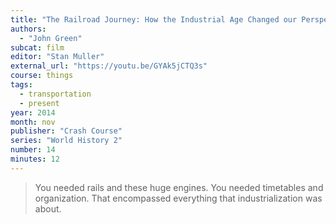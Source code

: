 ```yaml
---
title: "The Railroad Journey: How the Industrial Age Changed our Perspective"
authors:
  - "John Green"
subcat: film
editor: "Stan Muller"
external_url: "https://youtu.be/GYAk5jCTQ3s"
course: things
tags:
  - transportation
  - present
year: 2014
month: nov
publisher: "Crash Course"
series: "World History 2"
number: 14
minutes: 12
---
```


> You needed rails and these huge engines. You needed timetables and organization. That encompassed everything that industrialization was about.

